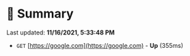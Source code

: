 # 📖 Summary
Last updated: **11/16/2021, 5:33:48 PM**

- `GET` [https://google.com](https://google.com) - **Up** (355ms)
